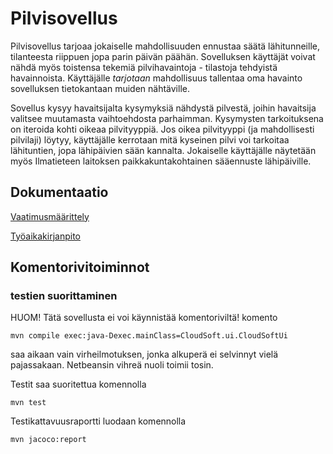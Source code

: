 # Pilvisovellus
Pilvisovellus tarjoaa jokaiselle mahdollisuuden ennustaa säätä lähitunneille, tilanteesta riippuen jopa parin päivän päähän. Sovelluksen käyttäjät voivat nähdä myös toistensa tekemiä pilvihavaintoja - tilastoja tehdyistä havainnoista. Käyttäjälle *tarjotaan* mahdollisuus tallentaa oma havainto sovelluksen tietokantaan muiden nähtäville. 

Sovellus kysyy havaitsijalta kysymyksiä nähdystä pilvestä, joihin havaitsija valitsee muutamasta vaihtoehdosta parhaimman. Kysymysten tarkoituksena on iteroida kohti oikeaa pilvityyppiä. Jos oikea pilvityyppi (ja mahdollisesti pilvilaji) löytyy, käyttäjälle kerrotaan mitä kyseinen pilvi voi tarkoitaa lähituntien, jopa lähipäivien sään kannalta.
Jokaiselle käyttäjälle näytetään myös Ilmatieteen laitoksen paikkakuntakohtainen sääennuste lähipäiville.

## Dokumentaatio

[Vaatimusmäärittely](https://github.com/civuaine/OTM2018_harjoitustyo/blob/master/Dokumentaatio/vaatimusmaarittely.md)

[Työaikakirjanpito](https://github.com/civuaine/OTM2018_harjoitustyo/blob/master/Dokumentaatio/tuntikirjanpito.md)


## Komentorivitoiminnot

### testien suorittaminen

HUOM! Tätä sovellusta ei voi käynnistää komentoriviltä! komento 

```
mvn compile exec:java-Dexec.mainClass=CloudSoft.ui.CloudSoftUi

```
saa aikaan vain virheilmotuksen, jonka alkuperä ei selvinnyt vielä pajassakaan. Netbeansin vihreä nuoli toimii tosin.


Testit saa suoritettua komennolla

```
mvn test
```

Testikattavuusraportti luodaan komennolla

```
mvn jacoco:report
```
